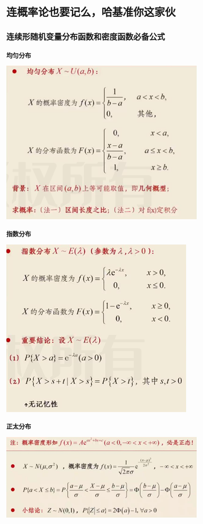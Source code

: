 # 连概率论也要记么，哈基准你这家伙

## 连续形随机变量分布函数和密度函数必备公式

### 均匀分布

 ![均匀分布](./gailvlun1.png)

### 指数分布

 ![指数分布](./gailvlun2.png)

### 正太分布

![正态分布](./gailvlun3.png)
